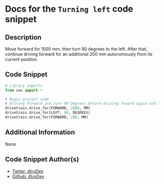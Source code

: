 
# Docs for the `Turning left` code snippet

## Description
Move forward for 1000 mm, then turn 90 degrees to the left. After that, continue driving forward for an additional 200 mm autonomously from its current position.

## Code Snippet
```python
# Library imports
from vex import *

# Begin project code
# Driving Forward and turn 90 Degress before driving foward again and stoping
drivetrain.drive_for(FORWARD, 1000, MM)
drivetrain.drive_for(LEFT, 90, DEGREES)
drivetrain.drive_for(FORWARD, 200, MM)
```



## Additional Information
None


## Code Snippet Author(s)
- [Twiter: 4troDev](https://Twitter.com/4tro_Dev)
- [Github: 4troDev](https://github.com/4troDev)






